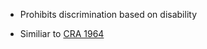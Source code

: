 + Prohibits discrimination based on disability

+ Similiar to [CRA 1964](civil-rights-act-1964.md)

